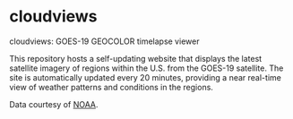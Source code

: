 # cloudviews
cloudviews: GOES-19 GEOCOLOR timelapse viewer

This repository hosts a self-updating website that displays the latest satellite imagery of regions within the U.S. from the GOES-19 satellite. The site is automatically updated every 20 minutes, providing a near real-time view of weather patterns and conditions in the regions.

Data courtesy of [NOAA](https://www.noaa.gov/).
